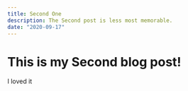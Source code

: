 ```yaml
---
title: Second One
description: The Second post is less most memorable.
date: "2020-09-17"
---
```


# This is my Second blog post!
I loved it
